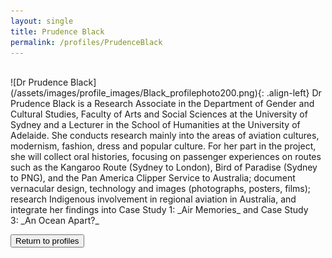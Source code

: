 ```yaml
---
layout: single
title: Prudence Black
permalink: /profiles/PrudenceBlack
---
```

<br>
![Dr Prudence Black](/assets/images/profile_images/Black_profilephoto200.png){: .align-left}
Dr Prudence Black is a Research Associate in the Department of Gender and Cultural Studies, Faculty of Arts and Social Sciences at the University of Sydney and a Lecturer in the School of Humanities at the University of Adelaide. She conducts research mainly into the areas of aviation cultures, modernism, fashion, dress and popular culture. For her part in the project, she will collect oral histories, focusing on passenger experiences on routes such as the Kangaroo Route (Sydney to London), Bird of Paradise (Sydney to PNG), and the Pan America Clipper Service to Australia; document vernacular design, technology and images (photographs, posters, films); research Indigenous involvement in regional aviation in Australia, and integrate her findings into Case Study 1: _Air Memories_ and Case Study 3: _An Ocean Apart?_

<p><a href="http://www.heritageoftheair.org.au/profiles"><button class="button">Return to profiles</button></a></p>

